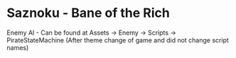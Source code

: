 # Saznoku - Bane of the Rich

Enemy AI - Can be found at Assets -> Enemy -> Scripts -> PirateStateMachine
       (After theme change of game and did not change script names)

